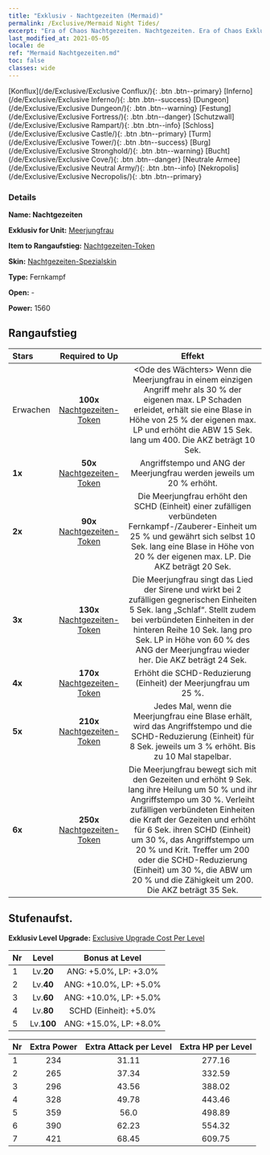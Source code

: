 ```yaml
---
title: "Exklusiv - Nachtgezeiten (Mermaid)"
permalink: /Exclusive/Mermaid Night Tides/
excerpt: "Era of Chaos Nachtgezeiten. Nachtgezeiten. Era of Chaos Exklusiv Nachtgezeiten. Meerjungfrau Exklusiv."
last_modified_at: 2021-05-05
locale: de
ref: "Mermaid Nachtgezeiten.md"
toc: false
classes: wide
---
```

 [Konflux](/de/Exclusive/Exclusive Conflux/){: .btn .btn--primary} [Inferno](/de/Exclusive/Exclusive Inferno/){: .btn .btn--success} [Dungeon](/de/Exclusive/Exclusive Dungeon/){: .btn .btn--warning} [Festung](/de/Exclusive/Exclusive Fortress/){: .btn .btn--danger} [Schutzwall](/de/Exclusive/Exclusive Rampart/){: .btn .btn--info} [Schloss](/de/Exclusive/Exclusive Castle/){: .btn .btn--primary} [Turm](/de/Exclusive/Exclusive Tower/){: .btn .btn--success} [Burg](/de/Exclusive/Exclusive Stronghold/){: .btn .btn--warning} [Bucht](/de/Exclusive/Exclusive Cove/){: .btn .btn--danger} [Neutrale Armee](/de/Exclusive/Exclusive Neutral Army/){: .btn .btn--info} [Nekropolis](/de/Exclusive/Exclusive Necropolis/){: .btn .btn--primary} 

### Details
 **Name: Nachtgezeiten** 

 **Exklusiv for Unit:** [Meerjungfrau](/de/units/Mermaid/) 

 **Item to Rangaufstieg:** [Nachtgezeiten-Token](/ItemsDE/con_1004/)

 **Skin:** [Nachtgezeiten-Spezialskin](/ItemsDE/con_672/)

 **Type:** Fernkampf

 **Open:** -

 **Power:** 1560

## Rangaufstieg

  |     Stars    |  Required to Up | Effekt |
  |:-------------|:---------------:|:---------------:|
  |  Erwachen  | **100x** [Nachtgezeiten-Token](/ItemsDE/con_1004/) | <Ode des Wächters> Wenn die Meerjungfrau in einem einzigen Angriff mehr als 30 % der eigenen max. LP Schaden erleidet, erhält sie eine Blase in Höhe von 25 % der eigenen max. LP und erhöht die ABW 15 Sek. lang um 400. Die AKZ beträgt 10 Sek. |
  | **1x** <i class="fas fa-star"/> | **50x** [Nachtgezeiten-Token](/ItemsDE/con_1004/) | Angriffstempo und ANG der Meerjungfrau werden jeweils um 20 % erhöht. |
  | **2x** <i class="fas fa-star"/> | **90x** [Nachtgezeiten-Token](/ItemsDE/con_1004/) | <Lied des Beistands> Die Meerjungfrau erhöht den SCHD (Einheit) einer zufälligen verbündeten Fernkampf-/Zauberer-Einheit um 25 % und gewährt sich selbst 10 Sek. lang eine Blase in Höhe von 20 % der eigenen max. LP. Die AKZ beträgt 20 Sek. |
  | **3x** <i class="fas fa-star"/> | **130x** [Nachtgezeiten-Token](/ItemsDE/con_1004/) | <Sirenenlied> Die Meerjungfrau singt das Lied der Sirene und wirkt bei 2 zufälligen gegnerischen Einheiten 5 Sek. lang „Schlaf“. Stellt zudem bei verbündeten Einheiten in der hinteren Reihe 10 Sek. lang pro Sek. LP in Höhe von 60 % des ANG der Meerjungfrau wieder her. Die AKZ beträgt 24 Sek. |
  | **4x** <i class="fas fa-star"/> | **170x** [Nachtgezeiten-Token](/ItemsDE/con_1004/) | Erhöht die SCHD-Reduzierung (Einheit) der Meerjungfrau um 25 %. |
  | **5x** <i class="fas fa-star"/> | **210x** [Nachtgezeiten-Token](/ItemsDE/con_1004/) | Jedes Mal, wenn die Meerjungfrau eine Blase erhält, wird das Angriffstempo und die SCHD-Reduzierung (Einheit) für 8 Sek. jeweils um 3 % erhöht. Bis zu 10 Mal stapelbar. |
  | **6x** <i class="fas fa-star"/> | **250x** [Nachtgezeiten-Token](/ItemsDE/con_1004/) | <Lied der Nachtgezeiten> Die Meerjungfrau bewegt sich mit den Gezeiten und erhöht 9 Sek. lang ihre Heilung um 50 % und ihr Angriffstempo um 30 %. Verleiht zufälligen verbündeten Einheiten die Kraft der Gezeiten und erhöht für 6 Sek. ihren SCHD (Einheit) um 30 %, das Angriffstempo um 20 % und Krit. Treffer um 200 oder die SCHD-Reduzierung (Einheit) um 30 %, die ABW um 20 % und die Zähigkeit um 200. Die AKZ beträgt 35 Sek. |


## Stufenaufst.
 **Exklusiv Level Upgrade:** [Exclusive Upgrade Cost Per Level](/Exclusive/ExclusiveUpgradeCostPerLevel/)

  |  Nr  |   Level  | Bonus at Level |
  |:-----|:--------:|:--------------:|
  | 1 | Lv.**20** | ANG: +5.0%, LP: +3.0% |
  | 2 | Lv.**40** | ANG: +10.0%, LP: +5.0% |
  | 3 | Lv.**60** | ANG: +10.0%, LP: +5.0% |
  | 4 | Lv.**80** | SCHD (Einheit): +5.0% |
  | 5 | Lv.**100** | ANG: +15.0%, LP: +8.0% |


  |  Nr  |  Extra Power | Extra Attack per Level | Extra HP per Level |
  |:-----|:--------:|:--------:|:--------:|
  | 1 | 234 | 31.11 | 277.16 |
  | 2 | 265 | 37.34 | 332.59 |
  | 3 | 296 | 43.56 | 388.02 |
  | 4 | 328 | 49.78 | 443.46 |
  | 5 | 359 | 56.0 | 498.89 |
  | 6 | 390 | 62.23 | 554.32 |
  | 7 | 421 | 68.45 | 609.75 |


